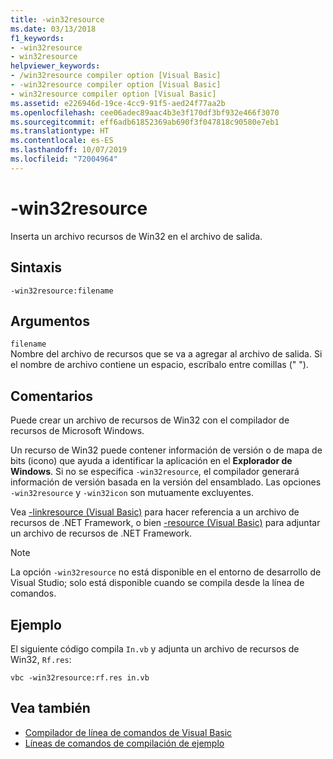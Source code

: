 ```yaml
---
title: -win32resource
ms.date: 03/13/2018
f1_keywords:
- -win32resource
- win32resource
helpviewer_keywords:
- /win32resource compiler option [Visual Basic]
- -win32resource compiler option [Visual Basic]
- win32resource compiler option [Visual Basic]
ms.assetid: e226946d-19ce-4cc9-91f5-aed24f77aa2b
ms.openlocfilehash: cee06adec89aac4b3e3f170df3bf932e466f3070
ms.sourcegitcommit: eff6adb61852369ab690f3f047818c90580e7eb1
ms.translationtype: HT
ms.contentlocale: es-ES
ms.lasthandoff: 10/07/2019
ms.locfileid: "72004964"
---
```

# <a name="-win32resource"></a>-win32resource
Inserta un archivo recursos de Win32 en el archivo de salida.  
  
## <a name="syntax"></a>Sintaxis  
  
```console  
-win32resource:filename  
```  
  
## <a name="arguments"></a>Argumentos  
 `filename`  
 Nombre del archivo de recursos que se va a agregar al archivo de salida. Si el nombre de archivo contiene un espacio, escríbalo entre comillas (" ").  
  
## <a name="remarks"></a>Comentarios  
 Puede crear un archivo de recursos de Win32 con el compilador de recursos de Microsoft Windows.  
  
 Un recurso de Win32 puede contener información de versión o de mapa de bits (icono) que ayuda a identificar la aplicación en el **Explorador de Windows**. Si no se especifica `-win32resource`, el compilador generará información de versión basada en la versión del ensamblado. Las opciones `-win32resource` y `-win32icon` son mutuamente excluyentes.  
  
 Vea [-linkresource (Visual Basic)](../../../visual-basic/reference/command-line-compiler/linkresource.md) para hacer referencia a un archivo de recursos de .NET Framework, o bien [-resource (Visual Basic)](../../../visual-basic/reference/command-line-compiler/resource.md) para adjuntar un archivo de recursos de .NET Framework.  
  
> [!NOTE]
> La opción `-win32resource` no está disponible en el entorno de desarrollo de Visual Studio; solo está disponible cuando se compila desde la línea de comandos.  
  
## <a name="example"></a>Ejemplo  
 El siguiente código compila `In.vb` y adjunta un archivo de recursos de Win32, `Rf.res`:  
  
```console  
vbc -win32resource:rf.res in.vb  
```  
  
## <a name="see-also"></a>Vea también

- [Compilador de línea de comandos de Visual Basic](../../../visual-basic/reference/command-line-compiler/index.md)
- [Líneas de comandos de compilación de ejemplo](../../../visual-basic/reference/command-line-compiler/sample-compilation-command-lines.md)
